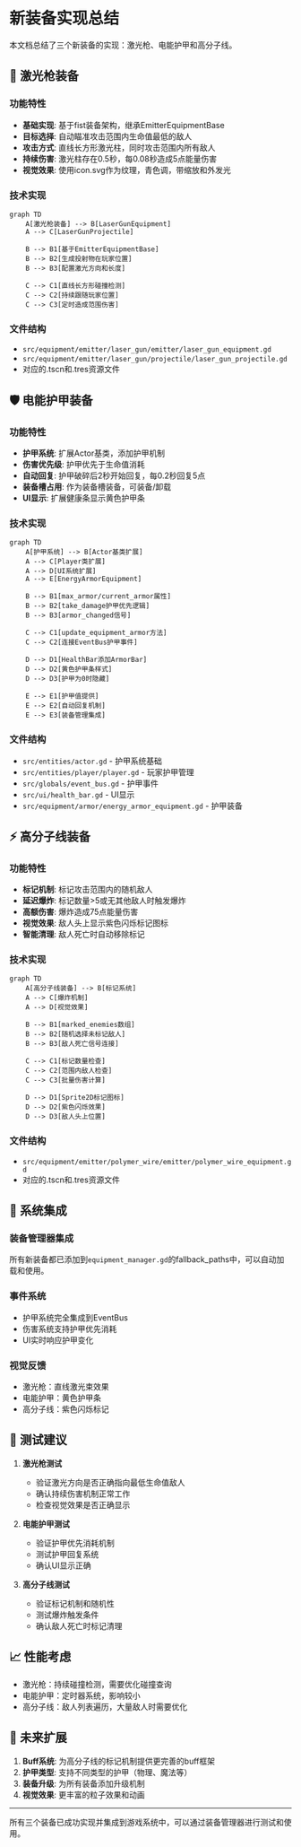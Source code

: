 # 新装备实现总结

本文档总结了三个新装备的实现：激光枪、电能护甲和高分子线。

## 🔫 激光枪装备

### 功能特性
- **基础实现**: 基于fist装备架构，继承EmitterEquipmentBase
- **目标选择**: 自动瞄准攻击范围内生命值最低的敌人
- **攻击方式**: 直线长方形激光柱，同时攻击范围内所有敌人
- **持续伤害**: 激光柱存在0.5秒，每0.08秒造成5点能量伤害
- **视觉效果**: 使用icon.svg作为纹理，青色调，带缩放和外发光

### 技术实现
```mermaid
graph TD
    A[激光枪装备] --> B[LaserGunEquipment]
    A --> C[LaserGunProjectile]
    
    B --> B1[基于EmitterEquipmentBase]
    B --> B2[生成投射物在玩家位置]
    B --> B3[配置激光方向和长度]
    
    C --> C1[直线长方形碰撞检测]
    C --> C2[持续跟随玩家位置]
    C --> C3[定时造成范围伤害]
```

### 文件结构
- `src/equipment/emitter/laser_gun/emitter/laser_gun_equipment.gd`
- `src/equipment/emitter/laser_gun/projectile/laser_gun_projectile.gd`
- 对应的.tscn和.tres资源文件

## 🛡️ 电能护甲装备

### 功能特性
- **护甲系统**: 扩展Actor基类，添加护甲机制
- **伤害优先级**: 护甲优先于生命值消耗
- **自动回复**: 护甲破碎后2秒开始回复，每0.2秒回复5点
- **装备槽占用**: 作为装备槽装备，可装备/卸载
- **UI显示**: 扩展健康条显示黄色护甲条

### 技术实现
```mermaid
graph TD
    A[护甲系统] --> B[Actor基类扩展]
    A --> C[Player类扩展]
    A --> D[UI系统扩展]
    A --> E[EnergyArmorEquipment]
    
    B --> B1[max_armor/current_armor属性]
    B --> B2[take_damage护甲优先逻辑]
    B --> B3[armor_changed信号]
    
    C --> C1[update_equipment_armor方法]
    C --> C2[连接EventBus护甲事件]
    
    D --> D1[HealthBar添加ArmorBar]
    D --> D2[黄色护甲条样式]
    D --> D3[护甲为0时隐藏]
    
    E --> E1[护甲值提供]
    E --> E2[自动回复机制]
    E --> E3[装备管理集成]
```

### 文件结构
- `src/entities/actor.gd` - 护甲系统基础
- `src/entities/player/player.gd` - 玩家护甲管理
- `src/globals/event_bus.gd` - 护甲事件
- `src/ui/health_bar.gd` - UI显示
- `src/equipment/armor/energy_armor_equipment.gd` - 护甲装备

## ⚡ 高分子线装备

### 功能特性
- **标记机制**: 标记攻击范围内的随机敌人
- **延迟爆炸**: 标记数量>5或无其他敌人时触发爆炸
- **高额伤害**: 爆炸造成75点能量伤害
- **视觉效果**: 敌人头上显示紫色闪烁标记图标
- **智能清理**: 敌人死亡时自动移除标记

### 技术实现
```mermaid
graph TD
    A[高分子线装备] --> B[标记系统]
    A --> C[爆炸机制]
    A --> D[视觉效果]
    
    B --> B1[marked_enemies数组]
    B --> B2[随机选择未标记敌人]
    B --> B3[敌人死亡信号连接]
    
    C --> C1[标记数量检查]
    C --> C2[范围内敌人检查]
    C --> C3[批量伤害计算]
    
    D --> D1[Sprite2D标记图标]
    D --> D2[紫色闪烁效果]
    D --> D3[敌人头上位置]
```

### 文件结构
- `src/equipment/emitter/polymer_wire/emitter/polymer_wire_equipment.gd`
- 对应的.tscn和.tres资源文件

## 🔧 系统集成

### 装备管理器集成
所有新装备都已添加到`equipment_manager.gd`的fallback_paths中，可以自动加载和使用。

### 事件系统
- 护甲系统完全集成到EventBus
- 伤害系统支持护甲优先消耗
- UI实时响应护甲变化

### 视觉反馈
- 激光枪：直线激光束效果
- 电能护甲：黄色护甲条
- 高分子线：紫色闪烁标记

## 🎯 测试建议

1. **激光枪测试**
   - 验证激光方向是否正确指向最低生命值敌人
   - 确认持续伤害机制正常工作
   - 检查视觉效果是否正确显示

2. **电能护甲测试**
   - 验证护甲优先消耗机制
   - 测试护甲回复系统
   - 确认UI显示正确

3. **高分子线测试**
   - 验证标记机制和随机性
   - 测试爆炸触发条件
   - 确认敌人死亡时标记清理

## 📈 性能考虑

- 激光枪：持续碰撞检测，需要优化碰撞查询
- 电能护甲：定时器系统，影响较小
- 高分子线：敌人列表遍历，大量敌人时需要优化

## 🔄 未来扩展

1. **Buff系统**: 为高分子线的标记机制提供更完善的buff框架
2. **护甲类型**: 支持不同类型的护甲（物理、魔法等）
3. **装备升级**: 为所有装备添加升级机制
4. **视觉效果**: 更丰富的粒子效果和动画

---

所有三个装备已成功实现并集成到游戏系统中，可以通过装备管理器进行测试和使用。 